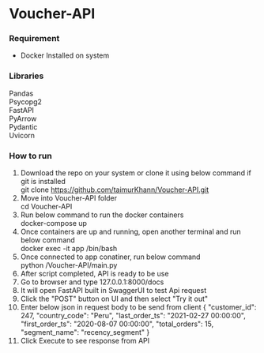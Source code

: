 # Voucher-API

### Requirement
* Docker Installed on system

### Libraries
Pandas\
Psycopg2\
FastAPI\
PyArrow\
Pydantic\
Uvicorn

### How to run
1) Download the repo on your system or clone it using below command if git is installed\
    git clone https://github.com/taimurKhann/Voucher-API.git
2) Move into Voucher-API folder\
    cd Voucher-API
3) Run below command to run the docker containers\
    docker-compose up
4) Once containers are up and running, open another terminal and run below command\
    docker exec -it app /bin/bash
5) Once connected to app conatiner, run below command\
    python /Voucher-API/main.py
6) After script completed, API is ready to be use
7) Go to browser and type 127.0.0.1:8000/docs
8) It will open FastAPI built in SwaggerUI to test Api request
9) Click the "POST" button on UI and then select "Try it out"
10) Enter below json in request body to be send from client
    {
  "customer_id": 247,
  "country_code": "Peru",
  "last_order_ts": "2021-02-27 00:00:00",
  "first_order_ts": "2020-08-07 00:00:00",
  "total_orders": 15,
  "segment_name": "recency_segment"
}
11) Click Execute to see response from API
    

